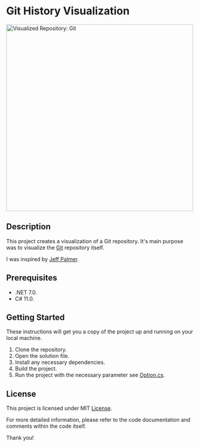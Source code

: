 ﻿# Git History Visualization

<img alt="Visualized Repository: Git" src="./result/git-repository.jpg" height="auto" width="500" />

## Description

This project creates a visualization of a Git repository.
It's main purpose was to visualize the [Git](https://github.com/git/git) repository itself.

I was inspired by [Jeff Palmer](https://jpalmer.dev/2021/03/visualizing-the-change-history-of-the-git-repository/).

## Prerequisites

- .NET 7.0.
- C# 11.0.

## Getting Started

These instructions will get you a copy of the project up and running on your local machine.

1. Clone the repository.
2. Open the solution file.
3. Install any necessary dependencies.
4. Build the project.
5. Run the project with the necessary parameter see [Option.cs](gitHistoryVisualization/Options.cs).

## License

This project is licensed under MIT [License](LICENSE).

For more detailed information, please refer to the code documentation and comments within the code itself.

Thank you!
